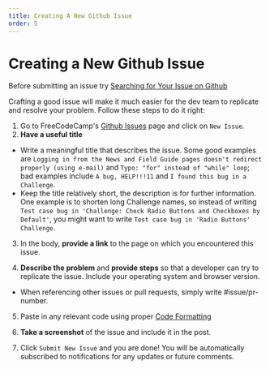 ```yaml
---
title: Creating A New Github Issue
order: 5
---
```

# Creating a New Github Issue

Before submitting an issue try [Searching for Your Issue on Github](Search-Existing-Issue)

Crafting a good issue will make it much easier for the dev team to replicate and resolve your problem. Follow these steps to do it right:

1. Go to FreeCodeCamp's [Github Issues](https://github.com/FreeCodeCamp/FreeCodeCamp/issues) page and click on `New Issue`.
2. **Have a useful title**

  - Write a meaningful title that describes the issue. Some good examples are `Logging in from the News and Field Guide pages doesn't redirect properly (using e-mail)` and `Typo: "for" instead of "while" loop`; bad examples include `A bug, HELP!!!11` and `I found this bug in a Challenge`.
  - Keep the title relatively short, the description is for further information. One example is to shorten long Challenge names, so instead of writing `Test case bug in 'Challenge: Check Radio Buttons and Checkboxes by Default'`, you might want to write `Test case bug in 'Radio Buttons' Challenge`.

3. In the body, **provide a link** to the page on which you encountered this issue.

4. **Describe the problem** and **provide steps** so that a developer can try to replicate the issue. Include your operating system and browser version.

  - When referencing other issues or pull requests, simply write #issue/pr-number.

5. Paste in any relevant code using proper [Code Formatting](Code-Formatting)

6. **Take a screenshot** of the issue and include it in the post.
7. Click `Submit New Issue` and you are done! You will be automatically subscribed to notifications for any updates or future comments.
